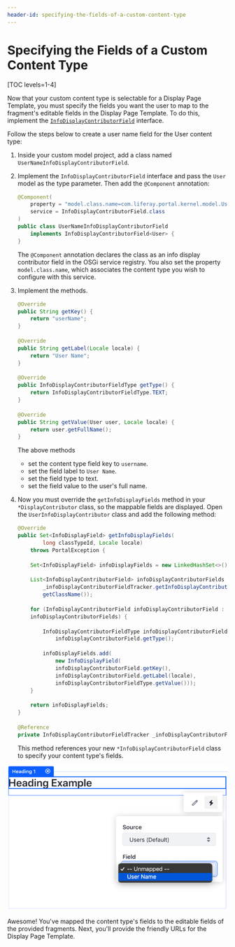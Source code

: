```yaml
---
header-id: specifying-the-fields-of-a-custom-content-type
---
```


# Specifying the Fields of a Custom Content Type

[TOC levels=1-4]

Now that your custom content type is selectable for a Display Page Template, you
must specify the fields you want the user to map to the fragment's editable
fields in the Display Page Template. To do this, implement the
[`InfoDisplayContributorField`](@app-ref@/info/2.0.0/javadocs/com/liferay/info/display/contributor/field/InfoDisplayContributorField.html)
interface.

Follow the steps below to create a user name field for the User content type:

1.  Inside your custom model project, add a class named
    `UserNameInfoDisplayContributorField`.

2.  Implement the `InfoDisplayContributorField` interface and pass the `User`
    model as the type parameter. Then add the `@Component` annotation:

    ```java
    @Component(
        property = "model.class.name=com.liferay.portal.kernel.model.User",
        service = InfoDisplayContributorField.class
    )
    public class UserNameInfoDisplayContributorField
        implements InfoDisplayContributorField<User> {
    }
    ```

    The `@Component` annotation declares the class as an info display
    contributor field in the OSGi service registry. You also set the property
    `model.class.name`, which associates the content type you wish to configure
    with this service.

3.  Implement the methods.

    ```java
    @Override
    public String getKey() {
        return "userName";
    }

    @Override
    public String getLabel(Locale locale) {
        return "User Name";
    }

    @Override
    public InfoDisplayContributorFieldType getType() {
        return InfoDisplayContributorFieldType.TEXT;
    }

    @Override
    public String getValue(User user, Locale locale) {
        return user.getFullName();
    }
    ```

    The above methods

    - set the content type field key to `username`.
    - set the field label to `User Name`.
    - set the field type to text.
    - set the field value to the user's full name.

4.  Now you must override the `getInfoDisplayFields` method in your
    `*DisplayContributor` class, so the mappable fields are displayed. Open the
    `UserInfoDisplayContributor` class and add the following method:

    ```java
    @Override
    public Set<InfoDisplayField> getInfoDisplayFields(
            long classTypeId, Locale locale)
        throws PortalException {

        Set<InfoDisplayField> infoDisplayFields = new LinkedHashSet<>();

        List<InfoDisplayContributorField> infoDisplayContributorFields =
            _infoDisplayContributorFieldTracker.getInfoDisplayContributorFields(
            getClassName());

        for (InfoDisplayContributorField infoDisplayContributorField :
        infoDisplayContributorFields) {

            InfoDisplayContributorFieldType infoDisplayContributorFieldType =
                infoDisplayContributorField.getType();

            infoDisplayFields.add(
                new InfoDisplayField(
                infoDisplayContributorField.getKey(),
                infoDisplayContributorField.getLabel(locale),
                infoDisplayContributorFieldType.getValue()));
        }

        return infoDisplayFields;
    }

    @Reference
    private InfoDisplayContributorFieldTracker _infoDisplayContributorFieldTracker;
    ```

    This method references your new `*InfoDisplayContributorField` class to
    specify your content type's fields.

![Figure 1: After creating the `*InfoDisplayContributorField` class, your custom content type has a new field to map.](../../../images/content-type-custom-fields.png)

Awesome! You've mapped the content type's fields to the editable fields of the
provided fragments. Next, you'll provide the friendly URLs for the Display Page
Template.
